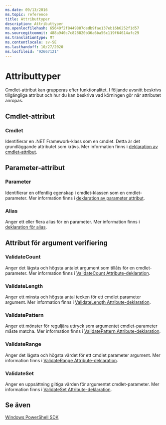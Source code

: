 ```yaml
---
ms.date: 09/13/2016
ms.topic: reference
title: Attributtyper
description: Attributtyper
ms.openlocfilehash: 65640f2f8449887dedb9fae137eb16b6252f1d57
ms.sourcegitcommit: 488a940c7c828820b36a6ba56c119f64614afc29
ms.translationtype: MT
ms.contentlocale: sv-SE
ms.lasthandoff: 10/27/2020
ms.locfileid: "92667121"
---
```

# <a name="attribute-types"></a>Attributtyper

Cmdlet-attribut kan grupperas efter funktionalitet.
I följande avsnitt beskrivs tillgängliga attribut och hur du kan beskriva vad körningen gör när attributet anropas.

## <a name="cmdlet-attributes"></a>Cmdlet-attribut

### <a name="cmdlet"></a>Cmdlet

Identifierar en .NET Framework-klass som en cmdlet.
Detta är det grundläggande attributet som krävs.
Mer information finns i [deklaration av cmdlet-attribut](./cmdlet-attribute-declaration.md).

## <a name="parameter-attributes"></a>Parameter-attribut

### <a name="parameter"></a>Parameter

Identifierar en offentlig egenskap i cmdlet-klassen som en cmdlet-parameter.
Mer information finns i [deklaration av parameter attribut](./parameter-attribute-declaration.md).

### <a name="alias"></a>Alias

Anger ett eller flera alias för en parameter.
Mer information finns i [deklaration för alias](./alias-attribute-declaration.md).

## <a name="argument-validation-attributes"></a>Attribut för argument verifiering

### <a name="validatecount"></a>ValidateCount

Anger det lägsta och högsta antalet argument som tillåts för en cmdlet-parameter.
Mer information finns i [ValidateCount Attribute-deklaration](./validatecount-attribute-declaration.md).

### <a name="validatelength"></a>ValidateLength

Anger ett minsta och högsta antal tecken för ett cmdlet parameter argument.
Mer information finns i [ValidateLength Attribute-deklaration](./validatelength-attribute-declaration.md).

### <a name="validatepattern"></a>ValidatePattern

Anger ett mönster för reguljära uttryck som argumentet cmdlet-parameter måste matcha.
Mer information finns i [ValidatePattern Attribute-deklaration](./validatepattern-attribute-declaration.md).

### <a name="validaterange"></a>ValidateRange

Anger det lägsta och högsta värdet för ett cmdlet parameter argument.
Mer information finns i [ValidateRange Attribute-deklaration](./validaterange-attribute-declaration.md).

### <a name="validateset"></a>ValidateSet

Anger en uppsättning giltiga värden för argumentet cmdlet-parameter.
Mer information finns i [ValidateSet Attribute-deklaration](./validateset-attribute-declaration.md).

## <a name="see-also"></a>Se även

[Windows PowerShell SDK](../windows-powershell-reference.md)
